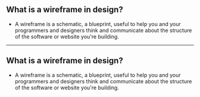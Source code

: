 ## What is a wireframe in design?
* A wireframe is a schematic, a blueprint, useful to help you and your programmers and designers think and communicate about the structure of the software or website you're building.

________
## What is a wireframe in design?
* A wireframe is a schematic, a blueprint, useful to help you and your programmers and designers think and communicate about the structure of the software or website you're building.
